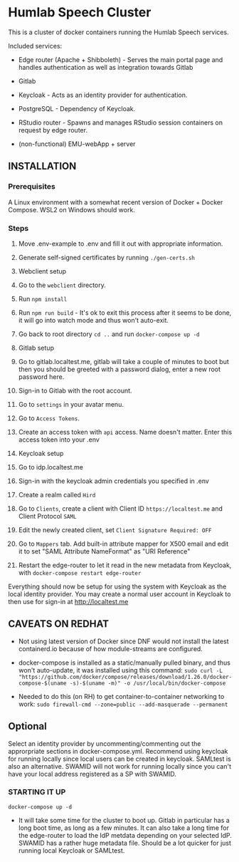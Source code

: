 # Humlab Speech Cluster

This is a cluster of docker containers running the Humlab Speech services.

Included services:
* Edge router (Apache + Shibboleth) - Serves the main portal page and handles authentication as well as integration towards Gitlab

* Gitlab

* Keycloak - Acts as an identity provider for authentication.

* PostgreSQL - Dependency of Keycloak.

* RStudio router - Spawns and manages RStudio session containers on request by edge router.

* (non-functional) EMU-webApp + server


## INSTALLATION

### Prerequisites
A Linux environment with a somewhat recent version of Docker + Docker Compose. WSL2 on Windows should work.

### Steps

1. Move .env-example to .env and fill it out with appropriate information.

1. Generate self-signed certificates by running `./gen-certs.sh`

1. Webclient setup
  1. Go to the `webclient` directory.
  1. Run `npm install`
  1. Run `npm run build` - It's ok to exit this process after it seems to be done, it will go into watch mode and thus won't auto-exit.
  1. Go back to root directory `cd ..` and run `docker-compose up -d`

1. Gitlab setup
  1. Go to gitlab.localtest.me, gitlab will take a couple of minutes to boot but then you should be greeted with a password dialog, enter a new root password here.
  1. Sign-in to Gitlab with the root account. 
  1. Go to `settings` in your avatar menu.
  1. Go to `Access Tokens`.
  1. Create an access token with `api` access. Name doesn't matter. Enter this access token into your .env 

1. Keycloak setup
  1. Go to idp.localtest.me
  1. Sign-in with the keycloak admin credentials you specified in .env
  1. Create a realm called `Hird`
  1. Go to `Clients`, create a client with Client ID `https://localtest.me` and Client Protocol `SAML`
  1. Edit the newly created client, set `Client Signature Required: OFF`
  1. Go to `Mappers` tab. Add built-in attribute mapper for X500 email and edit it to set "SAML Attribute NameFormat" as "URI Reference"
  1. Restart the edge-router to let it read in the new metadata from Keycloak, with `docker-compose restart edge-router`

Everything should now be setup for using the system with Keycloak as the local identity provider. You may create a normal user account in Keycloak to then use for sign-in at http://localtest.me


## CAVEATS ON REDHAT

* Not using latest version of Docker since DNF would not install the latest containerd.io because of how module-streams are configured.

* docker-compose is installed as a static/manually pulled binary, and thus won't auto-update, it was installed using this command:
  `sudo curl -L "https://github.com/docker/compose/releases/download/1.26.0/docker-compose-$(uname -s)-$(uname -m)" -o /usr/local/bin/docker-compose`

* Needed to do this (on RH) to get container-to-container networking to work:
  `sudo firewall-cmd --zone=public --add-masquerade --permanent`

## Optional

Select an identity provider by uncommenting/commenting out the approrpriate sections in docker-compose.yml. Recommend using keycloak for running locally since local users can be created in keycloak. SAMLtest is also an alternative.
SWAMID will not work for running locally since you can't have your local address registered as a SP with SWAMID.


### STARTING IT UP

`docker-compose up -d`

* It will take some time for the cluster to boot up. Gitlab in particular has a long boot time, as long as a few minutes. It can also take a long time for the edge-router to load the IdP metdata depending on your selected IdP. SWAMID has a rather huge metadata file. Should be a lot quicker for just running local Keycloak or SAMLtest.

